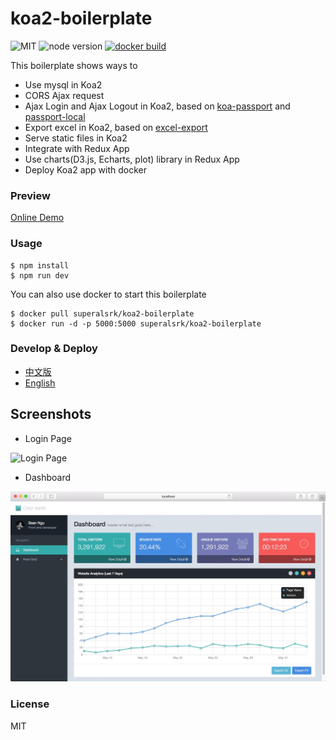 koa2-boilerplate
====

![MIT](https://img.shields.io/npm/l/express.svg) ![node version](https://img.shields.io/badge/node-v6.3.0-green.svg) [![docker build](https://img.shields.io/docker/automated/superalsrk/koa2-boilerplate.svg)](https://hub.docker.com/r/superalsrk/koa2-boilerplate/builds/)

This boilerplate shows ways to 

+ Use mysql in Koa2
+ CORS Ajax request
+ Ajax Login and Ajax Logout in Koa2, based on [koa-passport](https://github.com/rkusa/koa-passport) and [passport-local](https://github.com/jaredhanson/passport-local)
+ Export excel in Koa2, based on [excel-export](https://github.com/functionscope/Node-Excel-Export)
+ Serve static files in Koa2
+ Integrate with Redux App
+ Use charts(D3.js, Echarts, plot) library in Redux App
+ Deploy Koa2 app with docker

### Preview

[Online Demo](http://koa2-boilerplate.tarax.cn)

### Usage

```
$ npm install 
$ npm run dev
```

You can also use docker to start this boilerplate

```
$ docker pull superalsrk/koa2-boilerplate
$ docker run -d -p 5000:5000 superalsrk/koa2-boilerplate
```

### Develop & Deploy

+ [中文版](https://github.com/superalsrk/koa2-boilerplate/wiki/develop-and-deploy.md)
+ [English](https://github.com/superalsrk/koa2-boilerplate/wiki/develop-and-deploy-en.md)

## Screenshots

+ Login Page

![Login Page](./src/public/assets/img/screenshots/koa-2-login-osx.jpeg)

+ Dashboard

![Dashboard](./src/public/assets/img/screenshots/koa-2-dashboard.jpeg)

### License

MIT


